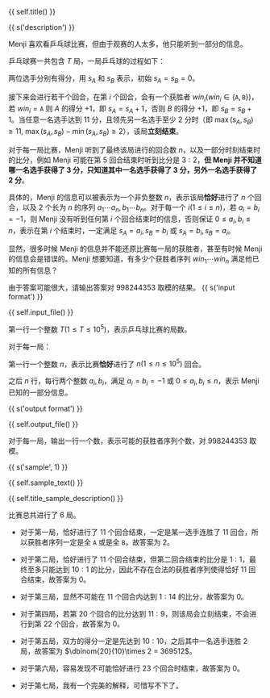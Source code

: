 {{ self.title() }}

{{ s('description') }}

Menji 喜欢看乒乓球比赛，但由于观赛的人太多，他只能听到一部分的信息。

乒乓球赛一共包含 $T$ 局，一局乒乓球的过程如下：

两位选手分别有得分，用 $s_A$ 和 $s_B$ 表示，初始 $s_A=s_B=0$。

接下来会进行若干个回合，在第 $i$ 个回合，会有一个获胜者 $win_i(win_i\in\{\texttt{A},\texttt{B}\})$，若 $win_i=\texttt{A}$ 则 $A$ 的得分 $+1$，即 $s_A=s_A+1$，否则 $B$ 的得分 $+1$，即 $s_B=s_B+1$。当任意一名选手达到 $11$ 分，且领先另一名选手至少 $2$ 分时（即 $\max(s_A,s_B)\geq 11$, $\max(s_A,s_B)-\min(s_A,s_B)\geq 2$），该局**立刻结束**。

对于每一局比赛，Menji 听到了最终该局进行的回合数 $n$，以及一部分时刻结束时的比分，例如 Menji 可能在第 $5$ 回合结束时听到比分是 $3:2$，**但 Menji 并不知道哪一名选手获得了 $3$ 分，只知道其中一名选手获得了 $3$ 分，另外一名选手获得了 $2$ 分**。

具体的，Menji 的信息可以被表示为一个非负整数 $n$，表示该局**恰好**进行了 $n$ 个回合，以及 $2$ 个长为 $n$ 的序列 $a_1\cdots a_n,b_1\cdots b_n$。对于每一个 $i(1\leq i\leq n)$，若 $a_i=b_i=-1$，则 Menji 没有听到任何第 $i$ 个回合结束时的信息，否则保证 $0\leq a_i,b_i\leq n$，表示在第 $i$ 个结束时，一定满足 $s_A=a_i,s_B=b_i$ 或 $s_A=b_i,s_B=a_i$。

显然，很多时候 Menji 的信息并不能还原比赛每一局的获胜者，甚至有时候 Menji 的信息会是错误的。Menji 想要知道，有多少个获胜者序列 $win_1\cdots win_n$ 满足他已知的所有信息？

由于答案可能很大，请输出答案对 $998244353$ 取模的结果。
{{ s('input format') }}

{{ self.input_file() }}

第一行一个整数 $T(1\leq T\leq 10^5)$，表示乒乓球比赛的局数。

对于每一局：

第一行一个整数 $n$，表示比赛**恰好**进行了 $n(1\leq n\leq 10^5)$ 回合。

之后 $n$ 行，每行两个整数 $a_i,b_i$，满足 $a_i=b_i=-1$ 或 $0\leq a_i,b_i\leq n$，表示 Menji 已知的一部分信息。

{{ s('output format') }}

{{ self.output_file() }}

对于每一局，输出一行一个数，表示可能的获胜者序列个数，对 $998244353$ 取模。

{{ s('sample', 1) }}

{{ self.sample_text() }}

{{ self.title_sample_description() }}

比赛总共进行了 $6$ 局。

- 对于第一局，恰好进行了 $11$ 个回合结束，一定是某一选手连胜了 $11$ 回合，所以获胜者序列一定是全 $\texttt{A}$ 或是全 $\texttt{B}$，故答案为 $2$。

- 对于第二局，恰好进行了 $11$ 个回合结束，但第二回合结束的比分是 $1:1$，最终至多只能达到 $10:1$ 的比分，因此不存在合法的获胜者序列使得恰好 $11$ 回合结束，故答案为 $0$。

- 对于第三局，显然不可能在 $11$ 个回合内达到 $1:14$ 的比分，故答案为 $0$。

- 对于第四局，若第 $20$ 个回合的比分达到 $11:9$，则该局会立刻结束，不会进行到第 $22$ 个回合，故答案为 $0$。

- 对于第五局，双方的得分一定是先达到 $10:10$，之后其中一名选手连胜 $2$ 局，故答案为 $\dbinom{20}{10}\times 2 = 369512$。

- 对于第六局，容易发现不可能恰好进行 $23$ 个回合时结束，故答案为 $0$。

- 对于第七局，我有一个完美的解释，可惜写不下了。
